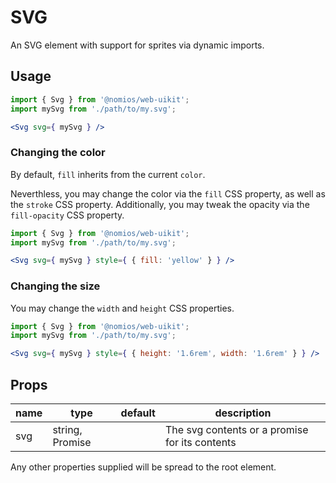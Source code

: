 # SVG

An SVG element with support for sprites via dynamic imports.

## Usage

```jsx
import { Svg } from '@nomios/web-uikit';
import mySvg from './path/to/my.svg';

<Svg svg={ mySvg } />
```

### Changing the color

By default, `fill` inherits from the current `color`.

Neverthless, you may change the color via the `fill` CSS property, as well as the `stroke` CSS property.
Additionally, you may tweak the opacity via the `fill-opacity` CSS property.

```jsx
import { Svg } from '@nomios/web-uikit';
import mySvg from './path/to/my.svg';

<Svg svg={ mySvg } style={ { fill: 'yellow' } } />

```
### Changing the size

You may change the `width` and `height` CSS properties.

```jsx
import { Svg } from '@nomios/web-uikit';
import mySvg from './path/to/my.svg';

<Svg svg={ mySvg } style={ { height: '1.6rem', width: '1.6rem' } } />
```


## Props

| name | type | default | description |
| ---- | ---- | ------- | ----------- |
| svg | string, Promise | | The svg contents or a promise for its contents |

Any other properties supplied will be spread to the root element.
